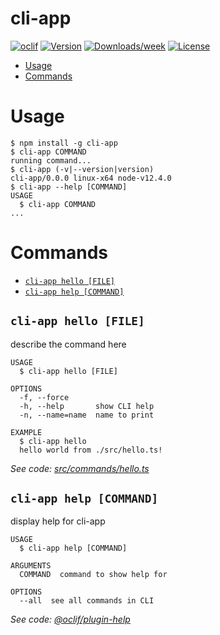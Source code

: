 cli-app
=======



[![oclif](https://img.shields.io/badge/cli-oclif-brightgreen.svg)](https://oclif.io)
[![Version](https://img.shields.io/npm/v/cli-app.svg)](https://npmjs.org/package/cli-app)
[![Downloads/week](https://img.shields.io/npm/dw/cli-app.svg)](https://npmjs.org/package/cli-app)
[![License](https://img.shields.io/npm/l/cli-app.svg)](https://github.com/jestrjk/aws-demo-sqs/blob/master/package.json)

<!-- toc -->
* [Usage](#usage)
* [Commands](#commands)
<!-- tocstop -->
# Usage
<!-- usage -->
```sh-session
$ npm install -g cli-app
$ cli-app COMMAND
running command...
$ cli-app (-v|--version|version)
cli-app/0.0.0 linux-x64 node-v12.4.0
$ cli-app --help [COMMAND]
USAGE
  $ cli-app COMMAND
...
```
<!-- usagestop -->
# Commands
<!-- commands -->
* [`cli-app hello [FILE]`](#cli-app-hello-file)
* [`cli-app help [COMMAND]`](#cli-app-help-command)

## `cli-app hello [FILE]`

describe the command here

```
USAGE
  $ cli-app hello [FILE]

OPTIONS
  -f, --force
  -h, --help       show CLI help
  -n, --name=name  name to print

EXAMPLE
  $ cli-app hello
  hello world from ./src/hello.ts!
```

_See code: [src/commands/hello.ts](https://github.com/jestrjk/aws-demo-sqs/blob/v0.0.0/src/commands/hello.ts)_

## `cli-app help [COMMAND]`

display help for cli-app

```
USAGE
  $ cli-app help [COMMAND]

ARGUMENTS
  COMMAND  command to show help for

OPTIONS
  --all  see all commands in CLI
```

_See code: [@oclif/plugin-help](https://github.com/oclif/plugin-help/blob/v2.2.1/src/commands/help.ts)_
<!-- commandsstop -->

